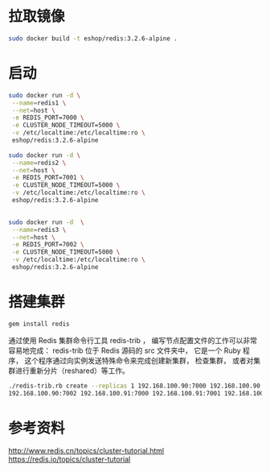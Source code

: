 拉取镜像
======
```Bash
sudo docker build -t eshop/redis:3.2.6-alpine .
```


启动
======

```Bash
sudo docker run -d \
 --name=redis1 \
 --net=host \
 -e REDIS_PORT=7000 \
 -e CLUSTER_NODE_TIMEOUT=5000 \
 -v /etc/localtime:/etc/localtime:ro \
 eshop/redis:3.2.6-alpine
 
sudo docker run -d \
 --name=redis2 \
 --net=host \
 -e REDIS_PORT=7001 \
 -e CLUSTER_NODE_TIMEOUT=5000 \
 -v /etc/localtime:/etc/localtime:ro \
 eshop/redis:3.2.6-alpine
 

sudo docker run -d  \
 --name=redis3 \
 --net=host \
 -e REDIS_PORT=7002 \
 -e CLUSTER_NODE_TIMEOUT=5000 \
 -v /etc/localtime:/etc/localtime:ro \
 eshop/redis:3.2.6-alpine
```
搭建集群
====

```bash
gem install redis
```
通过使用 Redis 集群命令行工具 redis-trib ， 编写节点配置文件的工作可以非常容易地完成： redis-trib 位于 Redis 源码的 src 文件夹中， 它是一个 Ruby 程序， 这个程序通过向实例发送特殊命令来完成创建新集群， 检查集群， 或者对集群进行重新分片（reshared）等工作。

```Bash
./redis-trib.rb create --replicas 1 192.168.100.90:7000 192.168.100.90:7001 \
192.168.100.90:7002 192.168.100.91:7000 192.168.100.91:7001 192.168.100.91:7002
```


参考资料
====
http://www.redis.cn/topics/cluster-tutorial.html
https://redis.io/topics/cluster-tutorial
